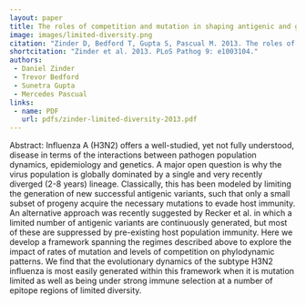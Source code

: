 ```yaml
---
layout: paper
title: The roles of competition and mutation in shaping antigenic and genetic diversity in influenza
image: images/limited-diversity.png
citation: "Zinder D, Bedford T, Gupta S, Pascual M. 2013. The roles of competition and mutation in shaping antigenic and genetic diversity in influenza. PLoS Pathog 9: e1003104."
shortcitation: "Zinder et al. 2013. PLoS Pathog 9: e1003104."
authors:
 - Daniel Zinder
 - Trevor Bedford
 - Sunetra Gupta
 - Mercedes Pascual
links:
 - name: PDF
   url: pdfs/zinder-limited-diversity-2013.pdf
---
```


Abstract: Influenza A (H3N2) offers a well-studied, yet not fully understood, disease in terms of the interactions between pathogen population dynamics, epidemiology and genetics. A major open question is why the virus population is globally dominated by a single and very recently diverged (2-8 years) lineage. Classically, this has been modeled by limiting the generation of new successful antigenic variants, such that only a small subset of progeny acquire the necessary mutations to evade host immunity. An alternative approach was recently suggested by Recker et al. in which a limited number of antigenic variants are continuously generated, but most of these are suppressed by pre-existing host population immunity. Here we develop a framework spanning the regimes described above to explore the impact of rates of mutation and levels of competition on phylodynamic patterns. We find that the evolutionary dynamics of the subtype H3N2 influenza is most easily generated within this framework when it is mutation limited as well as being under strong immune selection at a number of epitope regions of limited diversity.
